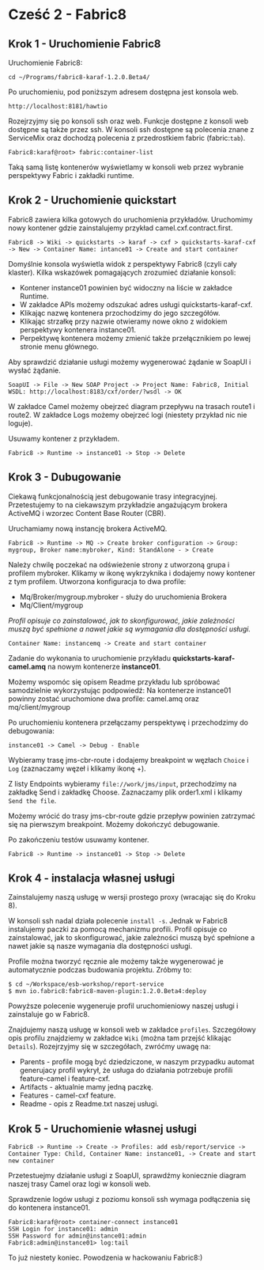 Cześć 2 - Fabric8
==========================

## Krok 1 - Uruchomienie Fabric8 ##

Uruchomienie Fabric8:

    cd ~/Programs/fabric8-karaf-1.2.0.Beta4/

Po uruchomieniu, pod poniższym adresem dostępna jest konsola web.

    http://localhost:8181/hawtio

Rozejrzyjmy się po konsoli ssh oraz web. Funkcje dostępne z konsoli web dostępne są także przez ssh. W konsoli ssh dostępne są polecenia znane z ServiceMix oraz dochodzą polecenia z przedrostkiem fabric (fabric:`tab`).

    Fabric8:karaf@root> fabric:container-list

Taką samą listę kontenerów wyświetlamy w konsoli web przez wybranie perspektywy Fabric i zakładki runtime.

## Krok 2 - Uruchomienie quickstart ##

Fabric8 zawiera kilka gotowych do uruchomienia przykładów. Uruchomimy nowy kontener gdzie zainstalujemy przykład camel.cxf.contract.first.

    Fabric8 -> Wiki -> quickstarts -> karaf -> cxf > quickstarts-karaf-cxf -> New -> Container Name: intance01 -> Create and start container

Domyślnie konsola wyświetla widok z perspektywy Fabric8 (czyli cały klaster).
Kilka wskazówek pomagających zrozumieć działanie konsoli:

* Kontener instance01 powinien być widoczny na liście w zakładce Runtime. 
* W zakładce APIs możemy odszukać adres usługi quickstarts-karaf-cxf. 
* Klikając nazwę kontenera przochodzimy do jego szczegółów.
* Klikając strzałkę przy nazwie otwieramy nowe okno z widokiem perspektywy kontenera instance01.
* Perpektywę kontenera możemy zmienić także przełącznikiem po lewej stronie menu głównego.  

Aby sprawdzić działanie usługi możemy wygenerować żądanie w SoapUI i wysłać żądanie.

    SoapUI -> File -> New SOAP Project -> Project Name: Fabric8, Initial WSDL: http://localhost:8183/cxf/order/?wsdl -> OK

W zakładce Camel możemy obejrzeć diagram przepływu na trasach route1 i route2. 
W zakładce Logs możemy obejrzeć logi (niestety przykład nic nie loguje).

Usuwamy kontener z przykładem.

    Fabric8 -> Runtime -> instance01 -> Stop -> Delete

## Krok 3 - Dubugowanie ##

Ciekawą funkcjonalnością jest debugowanie trasy integracyjnej. Przetestujemy to na ciekawszym przykładzie angażującym brokera ActiveMQ i wzorzec Content Base Router (CBR).

Uruchamiamy nową instancję brokera ActiveMQ.

    Fabric8 -> Runtime -> MQ -> Create broker configuration -> Group: mygroup, Broker name:mybroker, Kind: StandAlone - > Create

Należy chwilę poczekać na odświeżenie strony z utworzoną grupa i profilem mybroker. Klikamy w ikonę wykrzyknika i dodajemy nowy kontener z tym profilem.
Utworzona konfiguracja to dwa profile:

* Mq/Broker/mygroup.mybroker - służy do uruchomienia Brokera
* Mq/Client/mygroup

*Profil opisuje co zainstalować, jak to skonfigurować, jakie zależności muszą być spełnione a nawet jakie są wymagania dla dostępności usługi.*

    Container Name: instancemq -> Create and start container

Zadanie do wykonania to uruchomienie przykładu **quickstarts-karaf-camel.amq** na nowym kontenerze **instance01**.

Możemy wspomóc się opisem Readme przykładu lub spróbować samodzielnie wykorzystując podpowiedź:
Na kontenerze instance01 powinny zostać uruchomione dwa profile: camel.amq oraz mq/client/mygroup 

Po uruchomieniu kontenera przełączamy perspektywę i przechodzimy do debugowania:

    instance01 -> Camel -> Debug - Enable

Wybieramy trasę jms-cbr-route i dodajemy breakpoint w węzłach `Choice` i `Log` (zaznaczamy węzeł i klikamy ikonę +).

Z listy Endpoints wybieramy `file://work/jms/input`, przechodzimy na zakładkę Send i zakładkę Choose.
Zaznaczamy plik order1.xml i klikamy `Send the file`.

Możemy wrócić do trasy jms-cbr-route gdzie przepływ powinien zatrzymać się na pierwszym breakpoint.
Możemy dokończyć debugowanie.

Po zakończeniu testów usuwamy kontener.

    Fabric8 -> Runtime -> instance01 -> Stop -> Delete

## Krok 4 - instalacja własnej usługi ##

Zainstalujemy naszą usługę w wersji prostego proxy (wracając się do Kroku 8).

W konsoli ssh nadal działa polecenie `install -s`. Jednak w Fabric8 instalujemy paczki za pomocą mechanizmu profili. 
Profil opisuje co zainstalować, jak to skonfigurować, jakie zależności muszą być spełnione a nawet jakie są nasze wymagania dla dostępności usługi.

Profile można tworzyć ręcznie ale możemy także wygenerować je automatycznie podczas budowania projektu. Zróbmy to:

    $ cd ~/Workspace/esb-workshop/report-service
    $ mvn io.fabric8:fabric8-maven-plugin:1.2.0.Beta4:deploy

Powyższe polecenie wygeneruje profil uruchomieniowy naszej usługi i zainstaluje go w Fabric8.

Znajdujemy naszą usługę w konsoli web w zakładce `profiles`.
Szczegółowy opis profilu znajdziemy w zakładce `Wiki` (można tam przejść klikając `Details`).
Rozejrzyjmy się w szczegółach, zwróćmy uwagę na:


* Parents - profile mogą być dziedziczone, w naszym przypadku automat generujacy profil wykrył, że usługa do działania potrzebuje profili feature-camel i feature-cxf.
* Artifacts - aktualnie mamy jedną paczkę.
* Features - camel-cxf feature.
* Readme - opis z Readme.txt naszej usługi.

## Krok 5 - Uruchomienie własnej usługi ##

    Fabric8 -> Runtime -> Create -> Profiles: add esb/report/service -> Container Type: Child, Container Name: instance01, -> Create and start new container

Przetestuejmy działanie usługi z SoapUI, sprawdźmy koniecznie diagram naszej trasy Camel oraz logi w konsoli web.

Sprawdzenie logów usługi z poziomu konsoli ssh wymaga podłączenia się do kontenera instance01.

    Fabric8:karaf@root> container-connect instance01
    SSH Login for instance01: admin
    SSH Password for admin@instance01:admin
    Fabric8:admin@instance01> log:tail


To już niestety koniec. Powodzenia w hackowaniu Fabric8:)
